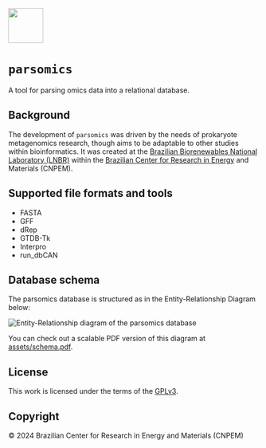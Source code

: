 <img align="center" height="70" src="https://i.imgur.com/kYSTmrt.png">

# `parsomics`



A tool for parsing omics data into a relational database.

##  Background

The development of `parsomics` was driven by the needs of prokaryote metagenomics research, though aims to be adaptable to other studies within bioinformatics. It was created at the [Brazilian Biorenewables National Laboratory (LNBR)](https://lnbr.cnpem.br/) within the [Brazilian Center for Research in Energy](https://cnpem.br/) and Materials (CNPEM).

## Supported file formats and tools

- FASTA
- GFF
- dRep
- GTDB-Tk
- Interpro
- run_dbCAN

## Database schema

The parsomics database is structured as in the Entity-Relationship Diagram below:

![Entity-Relationship diagram of the parsomics database](https://i.imgur.com/lGfkn3l.png)

You can check out a scalable PDF version of this diagram at [assets/schema.pdf](assets/schema.pdf).

## License

This work is licensed under the terms of the [GPLv3](https://www.gnu.org/licenses/gpl-3.0.html).

## Copyright

© 2024 Brazilian Center for Research in Energy and Materials (CNPEM)
